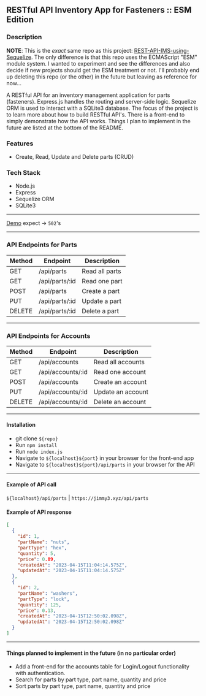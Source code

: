 ## RESTful API Inventory App for Fasteners :: ESM Edition

### Description

**NOTE**: This is the *exact* same repo as this project: [REST-API-IMS-using-Sequelize](https://github.com/jim3/REST-API-IMS-using-Sequelize). The only difference is that this repo uses the ECMAScript "ESM" module system. I wanted to experiment and see the differences and also decide if new projects should get the ESM treatment or not. I'll probably end up deleting this repo (or the other) in the future but leaving as reference for now...

A RESTful API for an inventory management application for parts (fasteners). Express.js handles the routing and server-side logic. Sequelize ORM is used to interact with a SQLite3 database. 
The focus of the project is to learn more about how to build RESTful API's. There is a front-end to simply demonstrate how the API works. Things I plan to implement in 
the future are listed at the bottom of the README.


### Features

-   Create, Read, Update and Delete parts (CRUD)

### Tech Stack

-   Node.js
-   Express
-   Sequelize ORM
-   SQLite3

---

[Demo](https://jimmy3.xyz) expect → `502`'s

---

### API Endpoints for Parts

| Method | Endpoint       | Description    |
| ------ | -------------- | -------------- |
| GET    | /api/parts     | Read all parts |
| GET    | /api/parts/:id | Read one part  |
| POST   | /api/parts     | Create a part  |
| PUT    | /api/parts/:id | Update a part  |
| DELETE | /api/parts/:id | Delete a part  |

---

### API Endpoints for Accounts

| Method | Endpoint          | Description       |
| ------ | ----------------- | ----------------- |
| GET    | /api/accounts     | Read all accounts |
| GET    | /api/accounts/:id | Read one account  |
| POST   | /api/accounts     | Create an account |
| PUT    | /api/accounts/:id | Update an account |
| DELETE | /api/accounts/:id | Delete an account |

---

#### Installation

-   git clone `${repo}`
-   Run `npm install`
-   Run `node index.js`
-   Navigate to `${localhost}${port}` in your browser for the front-end app
-   Navigate to `${localhost}${port}/api/parts` in your browser for the API

---

#### Example of API call

`${localhost}/api/parts` | `https://jimmy3.xyz/api/parts`

#### Example of API response

```json
[
  {
    "id": 1,
    "partName": "nuts",
    "partType": "hex",
    "quantity": 5,
    "price": 0.09,
    "createdAt": "2023-04-15T11:04:14.575Z",
    "updatedAt": "2023-04-15T11:04:14.575Z"
  },
  {
    "id": 2,
    "partName": "washers",
    "partType": "lock",
    "quantity": 125,
    "price": 0.13,
    "createdAt": "2023-04-15T12:50:02.098Z",
    "updatedAt": "2023-04-15T12:50:02.098Z"
  }
]
```

---

#### Things planned to implement in the future (in no particular order)
-   Add a front-end for the accounts table for Login/Logout functionality with authentication.
-   Search for parts by part type, part name, quantity and price
-   Sort parts by part type, part name, quantity and price
